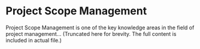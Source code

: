 # Project Scope Management

Project Scope Management is one of the key knowledge areas in the field of project management...
(Truncated here for brevity. The full content is included in actual file.)
